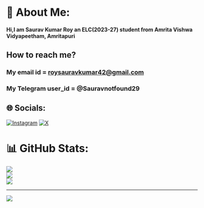 # 💫 About Me:
#### Hi,I am Saurav Kumar Roy an ELC(2023-27) student from Amrita Vishwa Vidyapeetham, Amritapuri <br> 
## How to reach me? 
### My email id = roysauravkumar42@gmail.com<br>
### My Telegram user_id = @Sauravnotfound29


## 🌐 Socials:
[![Instagram](https://img.shields.io/badge/Instagram-%23E4405F.svg?logo=Instagram&logoColor=white)](https://instagram.com/sauravnotfound) [![X](https://img.shields.io/badge/X-black.svg?logo=X&logoColor=white)](https://x.com/Sauravnotfound) 


# 📊 GitHub Stats:
![](https://github-readme-stats.vercel.app/api?username=Sauravroy34&theme=dark&hide_border=false&include_all_commits=false&count_private=false)<br/>
![](https://github-readme-streak-stats.herokuapp.com/?user=Sauravroy34&theme=dark&hide_border=false)<br/>
![](https://github-readme-stats.vercel.app/api/top-langs/?username=Sauravroy34&theme=dark&hide_border=false&include_all_commits=false&count_private=false&layout=compact)

---
[![](https://visitcount.itsvg.in/api?id=Sauravroy34&icon=0&color=0)](https://visitcount.itsvg.in)

<!-- Proudly created with GPRM ( https://gprm.itsvg.in ) -->
